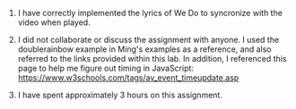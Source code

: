 1. I have correctly implemented the lyrics of We Do to syncronize with the video when played. 

2. I did not collaborate or discuss the assignment with anyone. I used the doublerainbow example in Ming's examples as a reference, and also referred to the links provided within this lab. In addition, I referenced this page to help me figure out timing in JavaScript: https://www.w3schools.com/tags/av_event_timeupdate.asp

3. I have spent approximately 3 hours on this assignment.